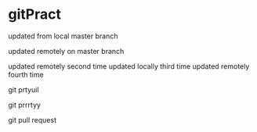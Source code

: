 # gitPract


updated from local master branch

updated remotely on master branch

updated remotely second time
updated locally third time
updated remotely fourth time

git prtyuil

git prrrtyy


git pull request


